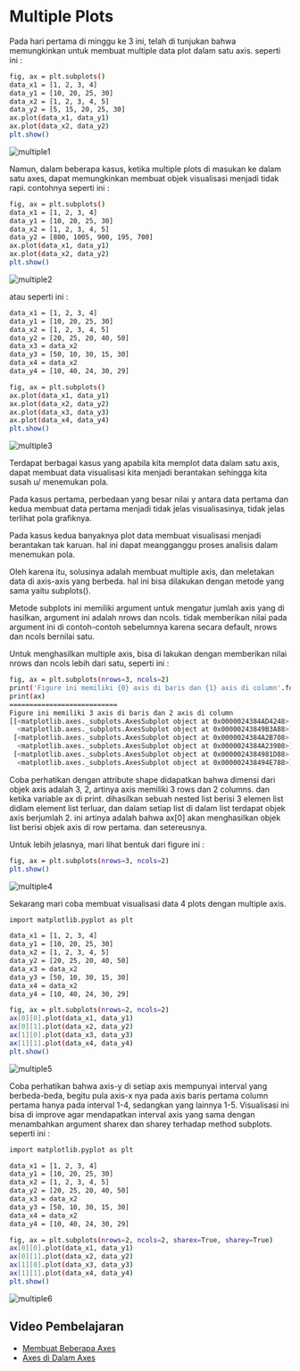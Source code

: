 <h1>Multiple Plots</h1>

Pada hari pertama di minggu ke 3 ini, telah di tunjukan bahwa memungkinkan untuk membuat multiple data plot dalam satu axis. seperti ini :
```sh
fig, ax = plt.subplots()
data_x1 = [1, 2, 3, 4]
data_y1 = [10, 20, 25, 30]
data_x2 = [1, 2, 3, 4, 5]
data_y2 = [5, 15, 20, 25, 30]
ax.plot(data_x1, data_y1)
ax.plot(data_x2, data_y2)
plt.show()
```

<img src="https://github.com/boyzitakazi/Source-Code-Belajar/blob/master/Python%20Course%20For%20Data%20Science/img/IMG%20WEEK%203/multiple1.png" alt="multiple1">

Namun, dalam beberapa kasus, ketika multiple plots di masukan ke dalam satu axes, dapat memungkinkan membuat objek visualisasi menjadi tidak rapi. contohnya seperti ini :
```sh
fig, ax = plt.subplots()
data_x1 = [1, 2, 3, 4]
data_y1 = [10, 20, 25, 30]
data_x2 = [1, 2, 3, 4, 5]
data_y2 = [800, 1005, 900, 195, 700]
ax.plot(data_x1, data_y1)
ax.plot(data_x2, data_y2)
plt.show()
```

<img src="https://github.com/boyzitakazi/Source-Code-Belajar/blob/master/Python%20Course%20For%20Data%20Science/img/IMG%20WEEK%203/multiple2.png" alt="multiple2">

atau seperti ini :
```sh
data_x1 = [1, 2, 3, 4]
data_y1 = [10, 20, 25, 30]
data_x2 = [1, 2, 3, 4, 5]
data_y2 = [20, 25, 20, 40, 50]
data_x3 = data_x2
data_y3 = [50, 10, 30, 15, 30]
data_x4 = data_x2
data_y4 = [10, 40, 24, 30, 29]

fig, ax = plt.subplots()
ax.plot(data_x1, data_y1)
ax.plot(data_x2, data_y2)
ax.plot(data_x3, data_y3)
ax.plot(data_x4, data_y4)
plt.show()
```

<img src="https://github.com/boyzitakazi/Source-Code-Belajar/blob/master/Python%20Course%20For%20Data%20Science/img/IMG%20WEEK%203/multiple3.png" alt="multiple3">

Terdapat berbagai kasus yang apabila kita memplot data dalam satu axis, dapat membuat data visualisasi kita menjadi berantakan sehingga kita susah u/ menemukan pola.

Pada kasus pertama, perbedaan yang besar nilai y antara data pertama dan kedua membuat data pertama menjadi tidak jelas visualisasinya, tidak jelas terlihat pola grafiknya.

Pada kasus kedua banyaknya plot data membuat visualisasi menjadi berantakan tak karuan. hal ini dapat meangganggu proses analisis dalam menemukan pola.

Oleh karena itu, solusinya adalah membuat multiple axis, dan meletakan data di axis-axis yang berbeda. hal ini bisa dilakukan dengan metode yang sama yaitu subplots().

Metode subplots ini memiliki argument untuk mengatur jumlah axis yang di hasilkan, argument ini adalah nrows dan ncols. tidak memberikan nilai pada argument ini di contoh-contoh sebelumnya karena secara default, nrows dan ncols bernilai satu.

Untuk menghasilkan multiple axis, bisa di lakukan dengan memberikan nilai nrows dan ncols lebih dari satu, seperti ini :
```sh
fig, ax = plt.subplots(nrows=3, ncols=2)
print('Figure ini memiliki {0} axis di baris dan {1} axis di column'.format(ax.shape[0], ax.shape[1]))
print(ax)
===========================
Figure ini memiliki 3 axis di baris dan 2 axis di column
[[<matplotlib.axes._subplots.AxesSubplot object at 0x0000024384AD4248>
  <matplotlib.axes._subplots.AxesSubplot object at 0x00000243849B3A88>]
 [<matplotlib.axes._subplots.AxesSubplot object at 0x0000024384A2B708>
  <matplotlib.axes._subplots.AxesSubplot object at 0x0000024384A23908>]
 [<matplotlib.axes._subplots.AxesSubplot object at 0x0000024384981D88>
  <matplotlib.axes._subplots.AxesSubplot object at 0x000002438494E788>]]
```
Coba perhatikan dengan attribute shape didapatkan bahwa dimensi dari objek axis adalah 3, 2, artinya axis memiliki 3 rows dan 2 columns. dan ketika variable ax di print. dihasilkan sebuah nested list berisi 3 elemen list didlam element list terluar, dan dalam setiap list di dalam list terdapat objek axis berjumlah 2. ini artinya adalah bahwa ax[0] akan menghasilkan objek list berisi objek axis di row pertama. dan setereusnya.

Untuk lebih jelasnya, mari lihat bentuk dari figure ini :
```sh
fig, ax = plt.subplots(nrows=3, ncols=2)
plt.show()
```

<img src="https://github.com/boyzitakazi/Source-Code-Belajar/blob/master/Python%20Course%20For%20Data%20Science/img/IMG%20WEEK%203/multiple4.png" alt="multiple4">

Sekarang mari coba membuat visualisasi data 4 plots dengan multiple axis.
```sh
import matplotlib.pyplot as plt

data_x1 = [1, 2, 3, 4]
data_y1 = [10, 20, 25, 30]
data_x2 = [1, 2, 3, 4, 5]
data_y2 = [20, 25, 20, 40, 50]
data_x3 = data_x2
data_y3 = [50, 10, 30, 15, 30]
data_x4 = data_x2
data_y4 = [10, 40, 24, 30, 29]

fig, ax = plt.subplots(nrows=2, ncols=2)
ax[0][0].plot(data_x1, data_y1)
ax[0][1].plot(data_x2, data_y2)
ax[1][0].plot(data_x3, data_y3)
ax[1][1].plot(data_x4, data_y4)
plt.show()
```
<img src="https://github.com/boyzitakazi/Source-Code-Belajar/blob/master/Python%20Course%20For%20Data%20Science/img/IMG%20WEEK%203/multiple5.png" alt="multiple5">

Coba perhatikan bahwa axis-y di setiap axis mempunyai interval yang berbeda-beda, begitu pula axis-x nya pada axis baris pertama column pertama hanya pada interval 1-4, sedangkan yang lainnya 1-5. Visualisasi ini bisa di improve agar mendapatkan interval axis yang sama dengan menambahkan argument sharex dan sharey terhadap method subplots. seperti ini :
```sh
import matplotlib.pyplot as plt

data_x1 = [1, 2, 3, 4]
data_y1 = [10, 20, 25, 30]
data_x2 = [1, 2, 3, 4, 5]
data_y2 = [20, 25, 20, 40, 50]
data_x3 = data_x2
data_y3 = [50, 10, 30, 15, 30]
data_x4 = data_x2
data_y4 = [10, 40, 24, 30, 29]

fig, ax = plt.subplots(nrows=2, ncols=2, sharex=True, sharey=True)
ax[0][0].plot(data_x1, data_y1)
ax[0][1].plot(data_x2, data_y2)
ax[1][0].plot(data_x3, data_y3)
ax[1][1].plot(data_x4, data_y4)
plt.show()
```
<img src="https://github.com/boyzitakazi/Source-Code-Belajar/blob/master/Python%20Course%20For%20Data%20Science/img/IMG%20WEEK%203/multiple6.png" alt="multiple6">

<h2>Video Pembelajaran</h2>
<ul>
    <li><a href="https://youtu.be/_Kx4qT0sgGM">Membuat Beberapa Axes</a></li>
    <li><a href="https://youtu.be/f9jhv8-WvuY">Axes di Dalam Axes</a></li>
</ul>
